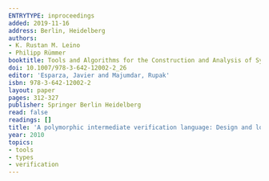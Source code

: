 ```yaml
---
ENTRYTYPE: inproceedings
added: 2019-11-16
address: Berlin, Heidelberg
authors:
- K. Rustan M. Leino
- Philipp Rümmer
booktitle: Tools and Algorithms for the Construction and Analysis of Systems
doi: 10.1007/978-3-642-12002-2_26
editor: 'Esparza, Javier and Majumdar, Rupak'
isbn: 978-3-642-12002-2
layout: paper
pages: 312-327
publisher: Springer Berlin Heidelberg
read: false
readings: []
title: 'A polymorphic intermediate verification language: Design and logical encoding'
year: 2010
topics:
- tools
- types
- verification
---
```

